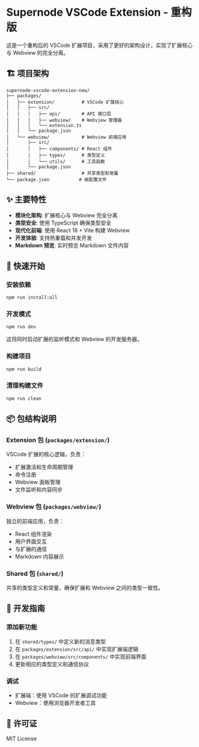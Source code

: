 # Supernode VSCode Extension - 重构版

这是一个重构后的 VSCode 扩展项目，采用了更好的架构设计，实现了扩展核心与 Webview 的完全分离。

## 🏗️ 项目架构

```
supernode-vscode-extension-new/
├── packages/
│   ├── extension/          # VSCode 扩展核心
│   │   ├── src/
│   │   │   ├── api/        # API 接口层
│   │   │   ├── webview/    # Webview 管理器
│   │   │   └── extension.ts
│   │   └── package.json
│   └── webview/            # Webview 前端应用
│       ├── src/
│       │   ├── components/ # React 组件
│       │   ├── types/      # 类型定义
│       │   └── utils/      # 工具函数
│       └── package.json
├── shared/                 # 共享类型和常量
└── package.json           # 根配置文件
```

## ✨ 主要特性

- **模块化架构**: 扩展核心与 Webview 完全分离
- **类型安全**: 使用 TypeScript 确保类型安全
- **现代化前端**: 使用 React 18 + Vite 构建 Webview
- **开发体验**: 支持热重载和并发开发
- **Markdown 预览**: 实时预览 Markdown 文件内容

## 🚀 快速开始

### 安装依赖

```bash
npm run install:all
```

### 开发模式

```bash
npm run dev
```

这将同时启动扩展的监听模式和 Webview 的开发服务器。

### 构建项目

```bash
npm run build
```

### 清理构建文件

```bash
npm run clean
```

## 📦 包结构说明

### Extension 包 (`packages/extension/`)

VSCode 扩展的核心逻辑，负责：
- 扩展激活和生命周期管理
- 命令注册
- Webview 面板管理
- 文件监听和内容同步

### Webview 包 (`packages/webview/`)

独立的前端应用，负责：
- React 组件渲染
- 用户界面交互
- 与扩展的通信
- Markdown 内容展示

### Shared 包 (`shared/`)

共享的类型定义和常量，确保扩展和 Webview 之间的类型一致性。

## 🔧 开发指南

### 添加新功能

1. 在 `shared/types/` 中定义新的消息类型
2. 在 `packages/extension/src/api/` 中实现扩展端逻辑
3. 在 `packages/webview/src/components/` 中实现前端界面
4. 更新相应的类型定义和通信协议

### 调试

- 扩展端：使用 VSCode 的扩展调试功能
- Webview：使用浏览器开发者工具

## 📝 许可证

MIT License